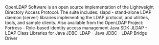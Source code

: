 
OpenLDAP Software is an open source implementation of the Lightweight Directory Access Protocol.
The suite includes:
slapd - stand-alone LDAP daemon (server)
libraries implementing the LDAP protocol, and
utilities, tools, and sample clients.
Also available from the OpenLDAP Project:
Fortress - Role-based identity access management Java SDK
JLDAP - LDAP Class Libraries for Java
JDBC-LDAP - Java JDBC - LDAP Bridge Driver